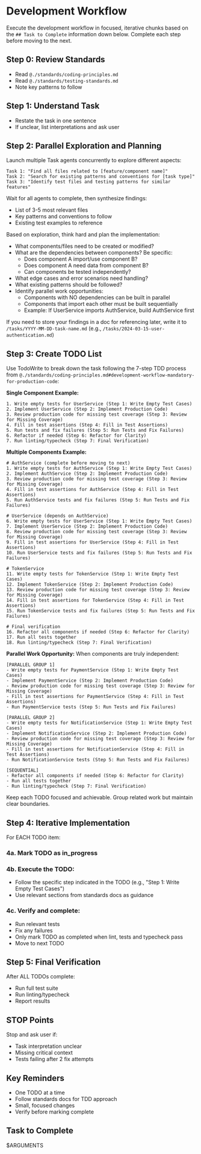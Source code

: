 # Development Workflow

Execute the development workflow in focused, iterative chunks based on the `## Task to Complete` information down below. Complete each step before moving to the next.

## Step 0: Review Standards
- Read `@./standards/coding-principles.md`
- Read `@./standards/testing-standards.md`
- Note key patterns to follow

## Step 1: Understand Task
- Restate the task in one sentence
- If unclear, list interpretations and ask user

## Step 2: Parallel Exploration and Planning
Launch multiple Task agents concurrently to explore different aspects:

```
Task 1: "Find all files related to [feature/component name]"
Task 2: "Search for existing patterns and conventions for [task type]"
Task 3: "Identify test files and testing patterns for similar features"
```

Wait for all agents to complete, then synthesize findings:
- List of 3-5 most relevant files
- Key patterns and conventions to follow
- Existing test examples to reference

Based on exploration, think hard and plan the implementation:
- What components/files need to be created or modified?
- What are the dependencies between components? Be specific:
  - Does component A import/use component B?
  - Does component A need data from component B?
  - Can components be tested independently?
- What edge cases and error scenarios need handling?
- What existing patterns should be followed?
- Identify parallel work opportunities:
  - Components with NO dependencies can be built in parallel
  - Components that import each other must be built sequentially
  - Example: If UserService imports AuthService, build AuthService first

If you need to store your findings in a doc for referencing later, write it to `/tasks/YYYY-MM-DD-task-name.md` (e.g., `/tasks/2024-03-15-user-authentication.md`)

## Step 3: Create TODO List
Use TodoWrite to break down the task following the 7-step TDD process from `@./standards/coding-principles.md#development-workflow-mandatory-for-production-code`:

**Single Component Example:**
```
1. Write empty tests for UserService (Step 1: Write Empty Test Cases)
2. Implement UserService (Step 2: Implement Production Code)
3. Review production code for missing test coverage (Step 3: Review for Missing Coverage)
4. Fill in test assertions (Step 4: Fill in Test Assertions)
5. Run tests and fix failures (Step 5: Run Tests and Fix Failures)
6. Refactor if needed (Step 6: Refactor for Clarity)
7. Run linting/typecheck (Step 7: Final Verification)
```

**Multiple Components Example:**
```
# AuthService (complete before moving to next)
1. Write empty tests for AuthService (Step 1: Write Empty Test Cases)
2. Implement AuthService (Step 2: Implement Production Code)
3. Review production code for missing test coverage (Step 3: Review for Missing Coverage)
4. Fill in test assertions for AuthService (Step 4: Fill in Test Assertions)
5. Run AuthService tests and fix failures (Step 5: Run Tests and Fix Failures)

# UserService (depends on AuthService)
6. Write empty tests for UserService (Step 1: Write Empty Test Cases)
7. Implement UserService (Step 2: Implement Production Code)
8. Review production code for missing test coverage (Step 3: Review for Missing Coverage)
9. Fill in test assertions for UserService (Step 4: Fill in Test Assertions)
10. Run UserService tests and fix failures (Step 5: Run Tests and Fix Failures)

# TokenService
11. Write empty tests for TokenService (Step 1: Write Empty Test Cases)
12. Implement TokenService (Step 2: Implement Production Code)
13. Review production code for missing test coverage (Step 3: Review for Missing Coverage)
14. Fill in test assertions for TokenService (Step 4: Fill in Test Assertions)
15. Run TokenService tests and fix failures (Step 5: Run Tests and Fix Failures)

# Final verification
16. Refactor all components if needed (Step 6: Refactor for Clarity)
17. Run all tests together
18. Run linting/typecheck (Step 7: Final Verification)
```

**Parallel Work Opportunity:**
When components are truly independent:
```
[PARALLEL GROUP 1]
- Write empty tests for PaymentService (Step 1: Write Empty Test Cases)
- Implement PaymentService (Step 2: Implement Production Code)
- Review production code for missing test coverage (Step 3: Review for Missing Coverage)
- Fill in test assertions for PaymentService (Step 4: Fill in Test Assertions)
- Run PaymentService tests (Step 5: Run Tests and Fix Failures)

[PARALLEL GROUP 2]
- Write empty tests for NotificationService (Step 1: Write Empty Test Cases)
- Implement NotificationService (Step 2: Implement Production Code)
- Review production code for missing test coverage (Step 3: Review for Missing Coverage)
- Fill in test assertions for NotificationService (Step 4: Fill in Test Assertions)
- Run NotificationService tests (Step 5: Run Tests and Fix Failures)

[SEQUENTIAL]
- Refactor all components if needed (Step 6: Refactor for Clarity)
- Run all tests together
- Run linting/typecheck (Step 7: Final Verification)
```

Keep each TODO focused and achievable. Group related work but maintain clear boundaries.

## Step 4: Iterative Implementation
For EACH TODO item:

### 4a. Mark TODO as in_progress

### 4b. Execute the TODO:
- Follow the specific step indicated in the TODO (e.g., "Step 1: Write Empty Test Cases")
- Use relevant sections from standards docs as guidance

### 4c. Verify and complete:
- Run relevant tests
- Fix any failures
- Only mark TODO as completed when lint, tests and typecheck pass
- Move to next TODO

## Step 5: Final Verification
After ALL TODOs complete:
- Run full test suite
- Run linting/typecheck
- Report results

## STOP Points
Stop and ask user if:
- Task interpretation unclear
- Missing critical context
- Tests failing after 2 fix attempts

## Key Reminders
- One TODO at a time
- Follow standards docs for TDD approach
- Small, focused changes
- Verify before marking complete

## Task to Complete
$ARGUMENTS